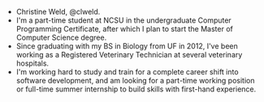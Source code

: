 - Christine Weld, @clweld.
- I'm a part-time student at NCSU in the undergraduate Computer Programming Certificate, after which I plan to start the Master of Computer Science degree.
- Since graduating with my BS in Biology from UF in 2012, I've been working as a Registered Veterinary Technician at several veterinary hospitals.
- I'm working hard to study and train for a complete career shift into software development, and am looking for a part-time working position or full-time summer internship to build skills with first-hand experience.

<!---
clweld/clweld is a ✨ special ✨ repository because its `README.md` (this file) appears on your GitHub profile.
You can click the Preview link to take a look at your changes.
--->
